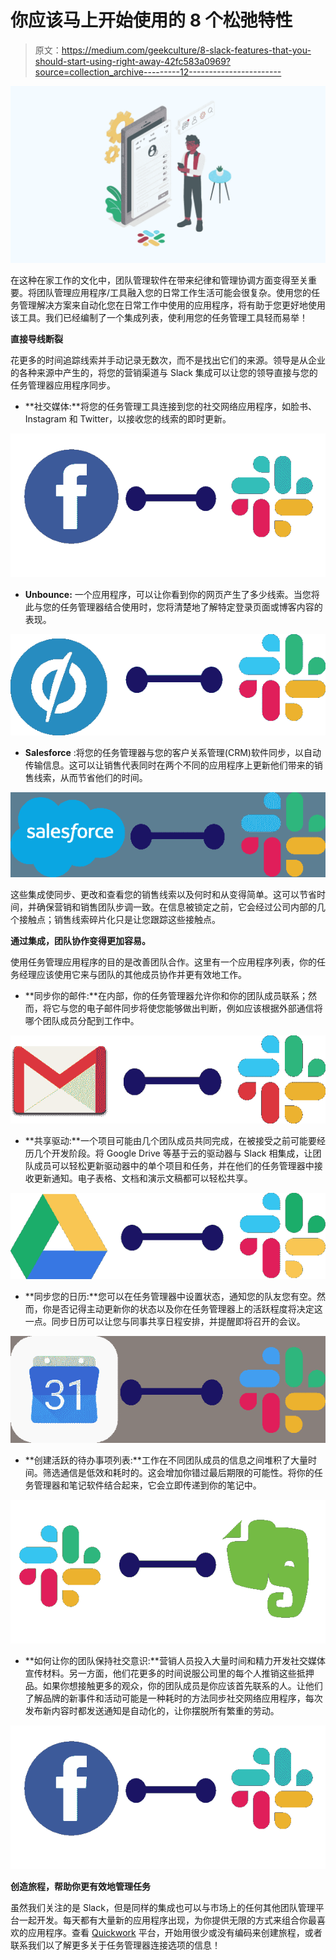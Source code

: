 # 你应该马上开始使用的 8 个松弛特性

> 原文：<https://medium.com/geekculture/8-slack-features-that-you-should-start-using-right-away-42fc583a0969?source=collection_archive---------12----------------------->

![](img/95a3f6037d3c462ba0424c506e588ec1.png)

在这种在家工作的文化中，团队管理软件在带来纪律和管理协调方面变得至关重要。将团队管理应用程序/工具融入您的日常工作生活可能会很复杂。使用您的任务管理解决方案来自动化您在日常工作中使用的应用程序，将有助于您更好地使用该工具。我们已经编制了一个集成列表，使利用您的任务管理工具轻而易举！

**直接导线断裂**

花更多的时间追踪线索并手动记录无数次，而不是找出它们的来源。领导是从企业的各种来源中产生的，将您的营销渠道与 Slack 集成可以让您的领导直接与您的任务管理器应用程序同步。

*   **社交媒体:**将您的任务管理工具连接到您的社交网络应用程序，如脸书、Instagram 和 Twitter，以接收您的线索的即时更新。

![](img/74fc7dfd2beaa17178324e7b3ceae4a1.png)

*   **Unbounce:** 一个应用程序，可以让你看到你的网页产生了多少线索。当您将此与您的任务管理器结合使用时，您将清楚地了解特定登录页面或博客内容的表现。

![](img/632ee5c266804011f61b95cce1200a37.png)

*   **Salesforce** :将您的任务管理器与您的客户关系管理(CRM)软件同步，以自动传输信息。这可以让销售代表同时在两个不同的应用程序上更新他们带来的销售线索，从而节省他们的时间。

![](img/0d3d5d581992b39acee297f3a5461e3e.png)

这些集成使同步、更改和查看您的销售线索以及何时和从变得简单。这可以节省时间，并确保营销和销售团队步调一致。在信息被锁定之前，它会经过公司内部的几个接触点；销售线索碎片化只是让您跟踪这些接触点。

**通过集成，团队协作变得更加容易。**

使用任务管理应用程序的目的是改善团队合作。这里有一个应用程序列表，你的任务经理应该使用它来与团队的其他成员协作并更有效地工作。

*   **同步你的邮件:**在内部，你的任务管理器允许你和你的团队成员联系；然而，将它与您的电子邮件同步将使您能够做出判断，例如应该根据外部通信将哪个团队成员分配到工作中。

![](img/23353b0a49ef865cf279409ea05b94f8.png)

*   **共享驱动:**一个项目可能由几个团队成员共同完成，在被接受之前可能要经历几个开发阶段。将 Google Drive 等基于云的驱动器与 Slack 相集成，让团队成员可以轻松更新驱动器中的单个项目和任务，并在他们的任务管理器中接收更新通知。电子表格、文档和演示文稿都可以轻松共享。

![](img/5205d25561d196d71cdd22cf50fd775e.png)

*   **同步您的日历:**您可以在任务管理器中设置状态，通知您的队友您有空。然而，你是否记得主动更新你的状态以及你在任务管理器上的活跃程度将决定这一点。同步日历可以让您与同事共享日程安排，并提醒即将召开的会议。

![](img/c7bbede183988a52e5087f96f7ce3df4.png)

*   **创建活跃的待办事项列表:**工作在不同团队成员的信息之间堆积了大量时间。筛选通信是低效和耗时的。这会增加你错过最后期限的可能性。将你的任务管理器和笔记软件结合起来，它会立即传递到你的笔记中。

![](img/633f0375e56f151350058d625e57727e.png)

*   **如何让你的团队保持社交意识:**营销人员投入大量时间和精力开发社交媒体宣传材料。另一方面，他们花更多的时间说服公司里的每个人推销这些抵押品。如果你想接触更多的观众，你的团队成员是你应该首先联系的人。让他们了解品牌的新事件和活动可能是一种耗时的方法同步社交网络应用程序，每次发布新内容时都发送通知是自动化的，让你摆脱所有繁重的劳动。

![](img/bd0f428f81cd74e5236ee8445bdef267.png)

**创造旅程，帮助你更有效地管理任务**

虽然我们关注的是 Slack，但是同样的集成也可以与市场上的任何其他团队管理平台一起开发。每天都有大量新的应用程序出现，为你提供无限的方式来组合你最喜欢的应用程序。查看 [Quickwork](https://quickwork.co/) 平台，开始用很少或没有编码来创建旅程，或者联系我们以了解更多关于任务管理器连接选项的信息！